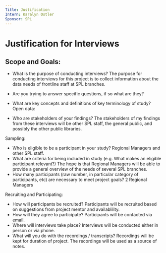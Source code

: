 ```yaml
---
Title: Justification
Intern: Karalyn Ostler
Sponsor: SPL
---
```


# Justification for Interviews

## Scope and Goals:
- What is the purpose of conducting interviews?
The purpose for conducting interviews for this project is to collect information about the data needs of frontline staff at SPL branches.  
- Are you trying to answer specific questions, if so what are they? 

- What are key concepts and definitions of key terminology of study? 
Open data:


- Who are stakeholders of your findings?
The stakeholders of my findings from these interviews will be other SPL staff, the general public, and possibly the other public libraries.

Sampling: 
- Who is eligible to be a participant in your study?
Regional Managers and other SPL staff. 
- What are criteria for being included in study (e.g. What makes an eligible participant relevant?)
The hope is that Regional Managers will be able to provide a general overview of the needs of several SPL branches.
- How many participants (raw number, in particular category of participants, etc) are necessary to meet project goals? 
2 Regional Managers

Recruiting and Participating: 
- How will participants be recruited? 
Participants will be recruited based on suggestions from project mentor and availablility.
- How will they agree to participate? 
Participants will be contacted via email. 
- Where will interviews take place?
Interviews will be conducted either in person or via phone.
- What will you do with the recordings / transcripts?
Recordings will be kept for duration of project. The recordings will be used as a source of notes.